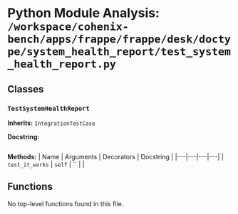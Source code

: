 # Python Module Analysis: `/workspace/cohenix-bench/apps/frappe/frappe/desk/doctype/system_health_report/test_system_health_report.py`

## Classes

### `TestSystemHealthReport`
**Inherits:** `IntegrationTestCase`


**Docstring:**
```

```

**Methods:**
| Name | Arguments | Decorators | Docstring |
|---|---|---|---|
| `test_it_works` | `self` | `` |  |





## Functions

No top-level functions found in this file.
